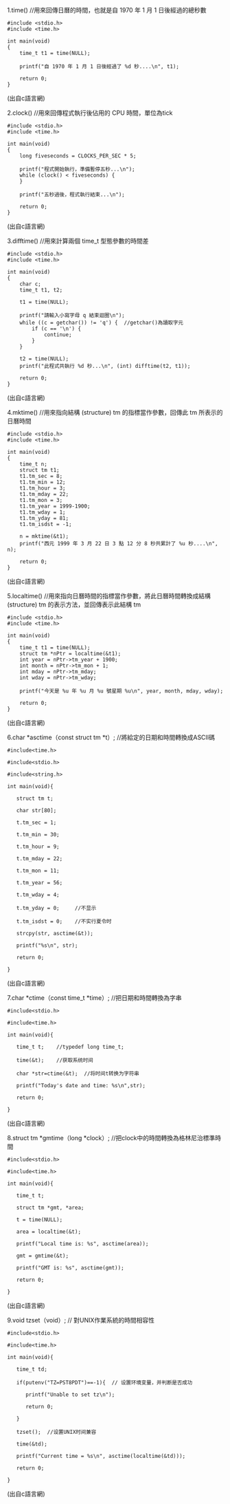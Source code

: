 1.time()   //用來回傳日曆的時間，也就是自 1970 年 1 月 1 日後經過的總秒數
```
#include <stdio.h>
#include <time.h>

int main(void)
{
    time_t t1 = time(NULL);
    
    printf("自 1970 年 1 月 1 日後經過了 %d 秒....\n", t1);
    
    return 0;
}
```
(出自c語言網)



2.clock()  //用來回傳程式執行後佔用的 CPU 時間，單位為tick 
```
#include <stdio.h>
#include <time.h>

int main(void)
{
    long fiveseconds = CLOCKS_PER_SEC * 5;
    
    printf("程式開始執行，準備暫停五秒...\n");
    while (clock() < fiveseconds) {
    }
    
    printf("五秒過後，程式執行結束...\n");
    
    return 0;
}
```
(出自c語言網)



3.difftime() //用來計算兩個 time_t 型態參數的時間差
```
#include <stdio.h>
#include <time.h>

int main(void)
{
    char c;
    time_t t1, t2;
    
    t1 = time(NULL);
    
    printf("請輸入小寫字母 q 結束迴圈\n");
    while ((c = getchar()) != 'q') {  //getchar()為讀取字元
        if (c == '\n') {
            continue;
        }
    }
    
    t2 = time(NULL);
    printf("此程式共執行 %d 秒...\n", (int) difftime(t2, t1));
    
    return 0;
}
```
(出自c語言網)



4.mktime() //用來指向結構 (structure) tm 的指標當作參數，回傳此 tm 所表示的日曆時間
```
#include <stdio.h>
#include <time.h>

int main(void)
{
    time_t n;
    struct tm t1;
    t1.tm_sec = 8;
    t1.tm_min = 12;
    t1.tm_hour = 3;
    t1.tm_mday = 22;
    t1.tm_mon = 3;
    t1.tm_year = 1999-1900;
    t1.tm_wday = 1;
    t1.tm_yday = 81;
    t1.tm_isdst = -1;
    
    n = mktime(&t1);
    printf("西元 1999 年 3 月 22 日 3 點 12 分 8 秒共累計了 %u 秒....\n", n);
    
    return 0;
}
```
(出自c語言網)



5.localtime()  //用來指向日曆時間的指標當作參數，將此日曆時間轉換成結構 (structure) tm 的表示方法，並回傳表示此結構 tm
```
#include <stdio.h>
#include <time.h>

int main(void)
{
    time_t t1 = time(NULL);
    struct tm *nPtr = localtime(&t1);
    int year = nPtr->tm_year + 1900;
    int month = nPtr->tm_mon + 1;
    int mday = nPtr->tm_mday;
    int wday = nPtr->tm_wday;
    
    printf("今天是 %u 年 %u 月 %u 號星期 %u\n", year, month, mday, wday);
    
    return 0;
}

```
(出自c語言網)



6.char *asctime（const struct tm *t）;   //將給定的日期和時間轉換成ASCII碼
```
#include<time.h>
 
#include<stdio.h>
 
#include<string.h>
 
int main(void){
 
   struct tm t;
 
   char str[80];
 
   t.tm_sec = 1;
 
   t.tm_min = 30;
 
   t.tm_hour = 9;
 
   t.tm_mday = 22;
 
   t.tm_mon = 11; 
 
   t.tm_year = 56;
 
   t.tm_wday = 4;
 
   t.tm_yday = 0;     //不显示
 
   t.tm_isdst = 0;    //不实行夏令时
 
   strcpy(str, asctime(&t));
 
   printf("%s\n", str);
 
   return 0;
 
}

```
(出自c語言網)



7.char *ctime（const time_t *time）;    //把日期和時間轉換為字串
```
#include<stdio.h>
 
#include<time.h>
 
int main(void){
 
   time_t t;    //typedef long time_t;
 
   time(&t);    //获取系统时间
 
   char *str=ctime(&t);  //将时间t转换为字符串
 
   printf("Today's date and time: %s\n",str); 
 
   return 0;
 
}
```
(出自c語言網)



8.struct tm *gmtime（long *clock）;   //把clock中的時間轉換為格林尼治標準時間
```
#include<stdio.h>
 
#include<time.h>
 
int main(void){
 
   time_t t;
 
   struct tm *gmt, *area;
 
   t = time(NULL);
 
   area = localtime(&t);
 
   printf("Local time is: %s", asctime(area));
 
   gmt = gmtime(&t);
 
   printf("GMT is: %s", asctime(gmt));
 
   return 0;
 
}
```
(出自c語言網)



9.void tzset（void）;  // 對UNIX作業系統的時間相容性
```
#include<stdio.h>
 
#include<time.h>
 
int main(void){
 
   time_t td;
 
   if(putenv("TZ=PST8PDT")==-1){  // 设置环境变量，并判断是否成功
 
      printf("Unable to set tz\n");
 
      return 0;
 
   }
 
   tzset();  //设置UNIX时间兼容
 
   time(&td);
 
   printf("Current time = %s\n", asctime(localtime(&td)));
 
   return 0;
 
}
```
(出自c語言網)
